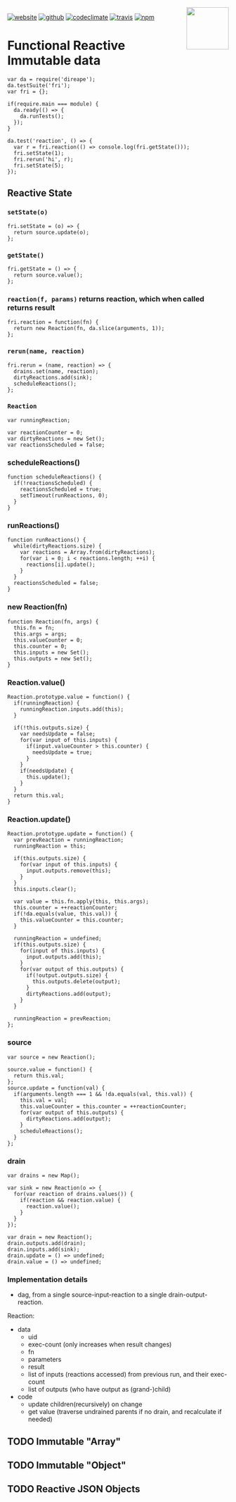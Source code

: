 <img src=https://fri.solsort.com/icon.png width=96 height=96 align=right>

[![website](https://img.shields.io/badge/website-fri.solsort.com-blue.svg)](https://fri.solsort.com/)
[![github](https://img.shields.io/badge/github-solsort/fri-blue.svg)](https://github.com/solsort/fri)
[![codeclimate](https://img.shields.io/codeclimate/github/solsort/fri.svg)](https://codeclimate.com/github/solsort/fri)
[![travis](https://img.shields.io/travis/solsort/fri.svg)](https://travis-ci.org/solsort/fri)
[![npm](https://img.shields.io/npm/v/fri.svg)](https://www.npmjs.com/package/fri)

# Functional Reactive Immutable data


    var da = require('direape');
    da.testSuite('fri');
    var fri = {};
    
    if(require.main === module) {
      da.ready(() => {
        da.runTests();
      });
    }
    
    da.test('reaction', () => {
      var r = fri.reaction(() => console.log(fri.getState()));
      fri.setState(1);
      fri.rerun('hi', r);
      fri.setState(5);
    });
    
## Reactive State

### `setState(o)`
    
    fri.setState = (o) => {
      return source.update(o);
    };
    
### `getState()`
    
    fri.getState = () => {
      return source.value();
    };
    
### `reaction(f, params)` returns reaction, which when called returns result
    
    fri.reaction = function(fn) {
      return new Reaction(fn, da.slice(arguments, 1));
    };
    
### `rerun(name, reaction)`
    
    fri.rerun = (name, reaction) => {
      drains.set(name, reaction);
      dirtyReactions.add(sink);
      scheduleReactions();
    };
    
### `Reaction`
    
    var runningReaction;
    
    var reactionCounter = 0;
    var dirtyReactions = new Set();
    var reactionsScheduled = false;
    
### scheduleReactions()
    
    function scheduleReactions() {
      if(!reactionsScheduled) {
        reactionsScheduled = true;
        setTimeout(runReactions, 0);
      }
    }
    
### runReactions()
    
    function runReactions() {
      while(dirtyReactions.size) {
        var reactions = Array.from(dirtyReactions);
        for(var i = 0; i < reactions.length; ++i) {
          reactions[i].update();
        }
      }
      reactionsScheduled = false;
    }
    
### new Reaction(fn)
    
    function Reaction(fn, args) {
      this.fn = fn;
      this.args = args;
      this.valueCounter = 0;
      this.counter = 0;
      this.inputs = new Set();
      this.outputs = new Set();
    }
    
### Reaction.value()
    
    Reaction.prototype.value = function() {
      if(runningReaction) {
        runningReaction.inputs.add(this);
      }
    
      if(!this.outputs.size) {
        var needsUpdate = false;
        for(var input of this.inputs) {
          if(input.valueCounter > this.counter) {
            needsUpdate = true;
          }
        }
        if(needsUpdate) {
          this.update();
        }
      }
      return this.val;
    }
    
### Reaction.update()
    
    Reaction.prototype.update = function() {
      var prevReaction = runningReaction;
      runningReaction = this;
    
      if(this.outputs.size) {
        for(var input of this.inputs) {
          input.outputs.remove(this);
        }
      }
      this.inputs.clear();
    
      var value = this.fn.apply(this, this.args);
      this.counter = ++reactionCounter;
      if(!da.equals(value, this.val)) {
        this.valueCounter = this.counter;
      }
    
      runningReaction = undefined;
      if(this.outputs.size) {
        for(input of this.inputs) {
          input.outputs.add(this);
        }
        for(var output of this.outputs) {
          if(!output.outputs.size) {
            this.outputs.delete(output);
          } 
          dirtyReactions.add(output);
        }
      }
    
      runningReaction = prevReaction;
    };
    
### source
    
    var source = new Reaction();
    
    source.value = function() {
      return this.val;
    };
    source.update = function(val) {
      if(arguments.length === 1 && !da.equals(val, this.val)) {
        this.val = val;
        this.valueCounter = this.counter = ++reactionCounter;
        for(var output of this.outputs) {
          dirtyReactions.add(output);
        }
        scheduleReactions();
      }
    };
    
### drain
    var drains = new Map();
    
    var sink = new Reaction(o => {
      for(var reaction of drains.values()) {
        if(reaction && reaction.value) {
          reaction.value();
        }
      }
    });
    
    var drain = new Reaction();
    drain.outputs.add(drain);
    drain.inputs.add(sink);
    drain.update = () => undefined;
    drain.value = () => undefined;
    
### Implementation details
- dag, from a single source-input-reaction to a single drain-output-reaction.

Reaction:

- data
    - uid
    - exec-count (only increases when result changes)
    - fn
    - parameters
    - result
    - list of inputs (reactions accessed) from previous run, and their exec-count
    - list of outputs (who have output as (grand-)child)
 - code
    - update children(recursively) on change
    - get value (traverse undrained parents if no drain, and recalculate if needed)

## TODO Immutable "Array"

## TODO Immutable "Object"

## TODO Reactive JSON Objects
